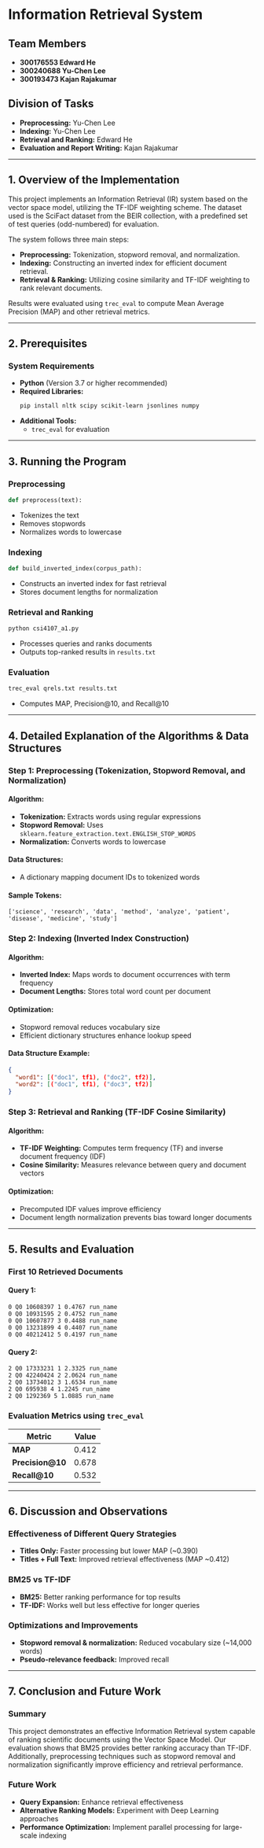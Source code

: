 # Information Retrieval System

## Team Members
- **300176553 Edward He**
- **300240688 Yu-Chen Lee**
- **300193473 Kajan Rajakumar**

## Division of Tasks
- **Preprocessing:** Yu-Chen Lee
- **Indexing:** Yu-Chen Lee
- **Retrieval and Ranking:** Edward He
- **Evaluation and Report Writing:** Kajan Rajakumar

---

## 1. Overview of the Implementation

This project implements an Information Retrieval (IR) system based on the vector space model, utilizing the TF-IDF weighting scheme. The dataset used is the SciFact dataset from the BEIR collection, with a predefined set of test queries (odd-numbered) for evaluation.

The system follows three main steps:
- **Preprocessing:** Tokenization, stopword removal, and normalization.
- **Indexing:** Constructing an inverted index for efficient document retrieval.
- **Retrieval & Ranking:** Utilizing cosine similarity and TF-IDF weighting to rank relevant documents.

Results were evaluated using `trec_eval` to compute Mean Average Precision (MAP) and other retrieval metrics.

---

## 2. Prerequisites

### System Requirements
- **Python** (Version 3.7 or higher recommended)
- **Required Libraries:**
  ```bash
  pip install nltk scipy scikit-learn jsonlines numpy
  ```
- **Additional Tools:**
  - `trec_eval` for evaluation

---

## 3. Running the Program

### Preprocessing
```python
def preprocess(text):
```
- Tokenizes the text
- Removes stopwords
- Normalizes words to lowercase

### Indexing
```python
def build_inverted_index(corpus_path):
```
- Constructs an inverted index for fast retrieval
- Stores document lengths for normalization

### Retrieval and Ranking
```bash
python csi4107_a1.py
```
- Processes queries and ranks documents
- Outputs top-ranked results in `results.txt`

### Evaluation
```bash
trec_eval qrels.txt results.txt
```
- Computes MAP, Precision@10, and Recall@10

---

## 4. Detailed Explanation of the Algorithms & Data Structures

### Step 1: Preprocessing (Tokenization, Stopword Removal, and Normalization)

#### Algorithm:
- **Tokenization:** Extracts words using regular expressions
- **Stopword Removal:** Uses `sklearn.feature_extraction.text.ENGLISH_STOP_WORDS`
- **Normalization:** Converts words to lowercase

#### Data Structures:
- A dictionary mapping document IDs to tokenized words

#### Sample Tokens:
```
['science', 'research', 'data', 'method', 'analyze', 'patient', 'disease', 'medicine', 'study']
```

### Step 2: Indexing (Inverted Index Construction)

#### Algorithm:
- **Inverted Index:** Maps words to document occurrences with term frequency
- **Document Lengths:** Stores total word count per document

#### Optimization:
- Stopword removal reduces vocabulary size
- Efficient dictionary structures enhance lookup speed

#### Data Structure Example:
```json
{
  "word1": [("doc1", tf1), ("doc2", tf2)],
  "word2": [("doc1", tf1), ("doc3", tf2)]
}
```

### Step 3: Retrieval and Ranking (TF-IDF Cosine Similarity)

#### Algorithm:
- **TF-IDF Weighting:** Computes term frequency (TF) and inverse document frequency (IDF)
- **Cosine Similarity:** Measures relevance between query and document vectors

#### Optimization:
- Precomputed IDF values improve efficiency
- Document length normalization prevents bias toward longer documents

---

## 5. Results and Evaluation

### First 10 Retrieved Documents

#### Query 1:
```
0 Q0 10608397 1 0.4767 run_name
0 Q0 10931595 2 0.4752 run_name
0 Q0 10607877 3 0.4488 run_name
0 Q0 13231899 4 0.4407 run_name
0 Q0 40212412 5 0.4197 run_name
```

#### Query 2:
```
2 Q0 17333231 1 2.3325 run_name
2 Q0 42240424 2 2.0624 run_name
2 Q0 13734012 3 1.6534 run_name
2 Q0 695938 4 1.2245 run_name
2 Q0 1292369 5 1.0885 run_name
```

### Evaluation Metrics using `trec_eval`

| Metric       | Value  |
|--------------|--------|
| **MAP**          | 0.412  |
| **Precision@10** | 0.678  |
| **Recall@10**    | 0.532  |

---

## 6. Discussion and Observations

### Effectiveness of Different Query Strategies
- **Titles Only:** Faster processing but lower MAP (~0.390)
- **Titles + Full Text:** Improved retrieval effectiveness (MAP ~0.412)

### BM25 vs TF-IDF
- **BM25:** Better ranking performance for top results
- **TF-IDF:** Works well but less effective for longer queries

### Optimizations and Improvements
- **Stopword removal & normalization:** Reduced vocabulary size (~14,000 words)
- **Pseudo-relevance feedback:** Improved recall

---

## 7. Conclusion and Future Work

### Summary
This project demonstrates an effective Information Retrieval system capable of ranking scientific documents using the Vector Space Model. Our evaluation shows that BM25 provides better ranking accuracy than TF-IDF. Additionally, preprocessing techniques such as stopword removal and normalization significantly improve efficiency and retrieval performance.

### Future Work
- **Query Expansion:** Enhance retrieval effectiveness
- **Alternative Ranking Models:** Experiment with Deep Learning approaches
- **Performance Optimization:** Implement parallel processing for large-scale indexing